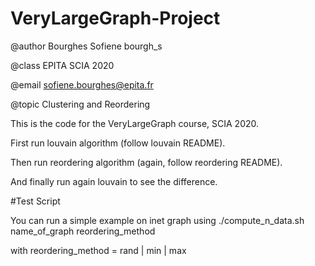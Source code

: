 # VeryLargeGraph-Project

@author Bourghes Sofiene bourgh_s

@class EPITA SCIA 2020

@email sofiene.bourghes@epita.fr

@topic Clustering and Reordering

This is the code for the VeryLargeGraph course, SCIA 2020.

First run louvain algorithm (follow louvain README).

Then run reordering algorithm (again, follow reordering README).

And finally run again louvain to see the difference.

#Test Script

You can run a simple example on inet graph using ./compute_n_data.sh name_of_graph reordering_method

with reordering_method = rand | min | max
